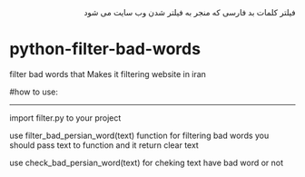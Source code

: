 <div dir="rtl" >
 فیلتر کلمات بد فارسی که منجر به فیلتر شدن وب سایت می شود 
  
 
</div>

# python-filter-bad-words
filter bad words that Makes it filtering website in iran
 
 #how to use:
<hr> 

 import filter.py to your project
 
 use filter_bad_persian_word(text) function for filtering bad words you should pass text to function and it return clear text
 
 use check_bad_persian_word(text) for cheking text have bad word or not
